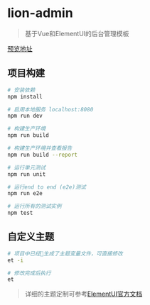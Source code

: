 # lion-admin

> 基于Vue和ElementUI的后台管理模板

[预览地址](abingoal.com:3000)

## 项目构建

``` bash
# 安装依赖
npm install

# 启用本地服务 localhost:8080
npm run dev

# 构建生产环境
npm run build

# 构建生产环境并查看报告
npm run build --report

# 运行单元测试
npm run unit

# 运行end to end (e2e)测试
npm run e2e

# 运行所有的测试实例
npm test
```

## 自定义主题

``` bash
# 项目中已经生成了主题变量文件，可直接修改
et -i 

# 修改完成后执行
et
```
> 详细的主题定制可参考[ElementUI官方文档](http://element.eleme.io/#/zh-CN/component/custom-theme)



